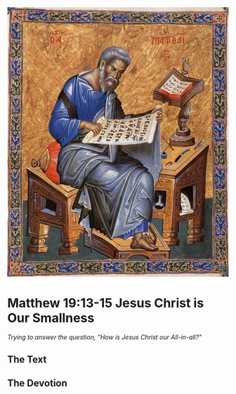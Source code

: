 <img class="intro-right" src="../images/art-matthew.jpg">

# Matthew 19:13-15 Jesus Christ is Our Smallness

*Trying to answer the question, "How is Jesus Christ our All-in-all?"*

## The Text

## The Devotion